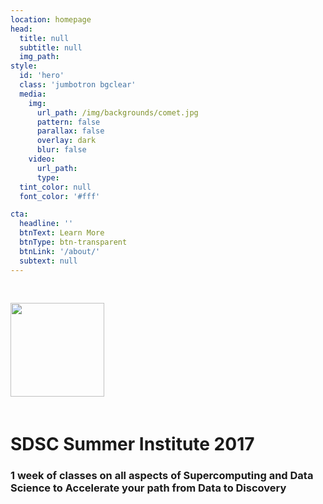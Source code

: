 ```yaml
---
location: homepage
head:
  title: null
  subtitle: null
  img_path:
style:
  id: 'hero'
  class: 'jumbotron bgclear'
  media:
    img:
      url_path: /img/backgrounds/comet.jpg
      pattern: false
      parallax: false
      overlay: dark
      blur: false
    video:
      url_path:
      type:
  tint_color: null
  font_color: '#fff'

cta:
  headline: ''
  btnText: Learn More
  btnType: btn-transparent
  btnLink: '/about/'
  subtext: null
---
```


<img src="/img/bowtie-site-template-badge-w.png" style="width:150px;margin:30px auto 20px;">

# SDSC Summer Institute 2017

### 1 week of classes on all aspects of Supercomputing and Data Science to Accelerate your path from Data to Discovery

&nbsp;
